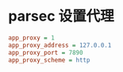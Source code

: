 # parsec 设置代理

```ini
app_proxy = 1
app_proxy_address = 127.0.0.1
app_proxy_port = 7890
app_proxy_scheme = http
```
